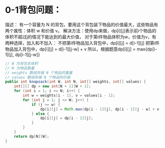 # 0-1背包问题：
描述： 有一个容量为 N 的背包，要用这个背包装下物品的价值最大，这些物品有两个属性：体积 w 和价值 v。
解决方法：使用dp来做，dp[i][j]表示前i个物品的体积不超过j的情况下能达到的最大价值，
对于第i件物品体积为w，价值为v，有两种选择，加入和不加入：
    不把第i件物品加入背包中，dp[i][j] = d[i-1][j]
    把第i件物品加入背包中，dp[i][j] = d[i-1][j-w] + v
所以，根据题意dp[i][j] = max{dp[i-1][j], dp[i-1][j-w]}

```java
// W 为背包总体积
// N 为物品数量
// weights 数组存储 N 个物品的重量
// values 数组存储 N 个物品的价值
public int knapsack(int W, int N, int[] weights, int[] values) {
    int[][] dp = new int[N + 1][W + 1];
    for (int i = 1; i <= N; i++) {
        int w = weights[i - 1], v = values[i - 1];
        for (int j = 1; j <= W; j++) {
            if (j >= w) {
                dp[i][j] = Math.max(dp[i - 1][j], dp[i - 1][j - w] + v);
            } else {
                dp[i][j] = dp[i - 1][j];
            }
        }
    }
    return dp[N][W];
}
```
